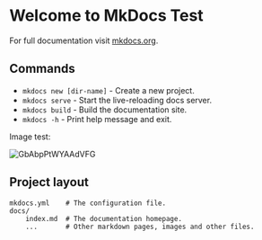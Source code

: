 # Welcome to MkDocs Test

For full documentation visit [mkdocs.org](https://www.mkdocs.org).

## Commands

* `mkdocs new [dir-name]` - Create a new project.
* `mkdocs serve` - Start the live-reloading docs server.
* `mkdocs build` - Build the documentation site.
* `mkdocs -h` - Print help message and exit.

Image test:

![GbAbpPtWYAAdVFG](https://github.com/user-attachments/assets/bf4a15e0-3863-4a50-b717-21307da8918b)

## Project layout

    mkdocs.yml    # The configuration file.
    docs/
        index.md  # The documentation homepage.
        ...       # Other markdown pages, images and other files.
